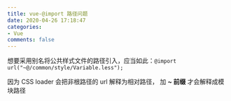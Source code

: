 ```yaml
---
title: vue-@import 路径问题
date: 2020-04-26 17:18:47
categories:
- Vue
comments: false
---
```


想要采用别名将公共样式文件的路径引入，应当如此：`@import url("~@/common/style/Variable.less");`

因为 CSS loader 会把非根路径的 url 解释为相对路径， 加 **~ 前缀** 才会解释成模块路径

